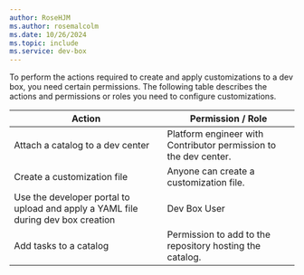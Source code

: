 ```yaml
---
author: RoseHJM
ms.author: rosemalcolm
ms.date: 10/26/2024
ms.topic: include
ms.service: dev-box
---
```


To perform the actions required to create and apply customizations to a dev box, you need certain permissions. The following table describes the actions and permissions or roles you need to configure customizations.

| Action | Permission / Role |
| --- | --- |
| Attach a catalog to a dev center | Platform engineer with Contributor permission to the dev center. |
| Create a customization file | Anyone can create a customization file. |
| Use the developer portal to upload and apply a YAML file during dev box creation | Dev Box User |
| Add tasks to a catalog | Permission to add to the repository hosting the catalog. |